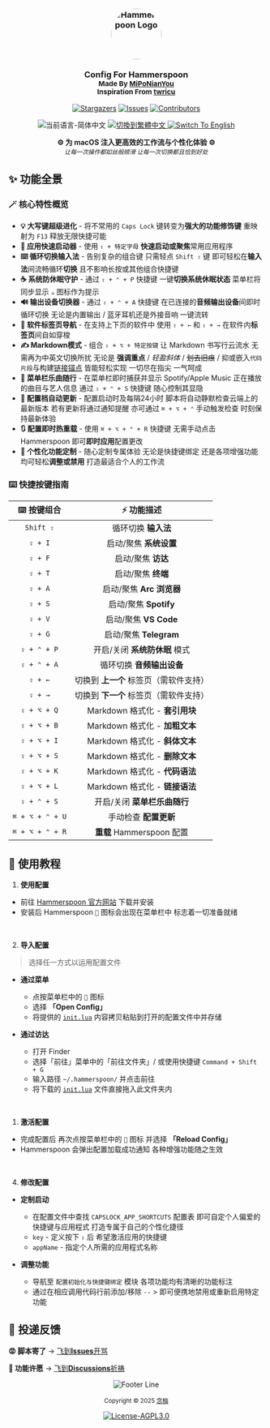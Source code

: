 <h3 align="center">
  <img src="https://avatars.githubusercontent.com/u/9214848?s=200&v=4" width="100" alt="Hammerspoon Logo" style="border-radius: 50%;"/><br/>
  <br/>
  <strong>Config For Hammerspoon</strong>
  <br/>
  <small>Made By <a href="https://github.com/MiPoNianYou/">MiPoNianYou</a></small>
  <br/>
  <small>Inspiration From <a href="https://github.com/twricu/">twricu</a></small>
</h3>

<p align="center">
  <a href="https://github.com/MiPoNianYou/macOS-Enhancer/stargazers"><img alt="Stargazers" src="https://img.shields.io/github/stars/MiPoNianYou/macOS-Enhancer?colorA=303446&colorB=babbf1&style=for-the-badge&logo=starship&logoColor=babbf1"></a>
  <a href="https://github.com/MiPoNianYou/macOS-Enhancer/issues"><img alt="Issues" src="https://img.shields.io/github/issues/MiPoNianYou/macOS-Enhancer?colorA=303446&colorB=ef9f76&style=for-the-badge&logo=bugsnag&logoColor=ef9f76"></a>
  <a href="https://github.com/MiPoNianYou/macOS-Enhancer/contributors"><img alt="Contributors" src="https://img.shields.io/github/contributors/MiPoNianYou/macOS-Enhancer?colorA=303446&colorB=a6d189&style=for-the-badge&logo=github&logoColor=a6d189"></a>
</p>

<p align="center">
  <img src="https://img.shields.io/badge/语言-简体中文-8caaee?colorA=303446&style=for-the-badge" alt="当前语言-简体中文">
  <a href="https://github.com/MiPoNianYou/macOS-Enhancer/blob/main/READMETW.md" title="切換到繁體中文">
    <img src="https://img.shields.io/badge/語言-繁體中文-51576d?colorA=303446&style=for-the-badge" alt="切換到繁體中文">
  </a>
  <a href="https://github.com/MiPoNianYou/macOS-Enhancer/blob/main/READMEEN.md" title="Switch To English">
    <img src="https://img.shields.io/badge/Language-English-51576d?colorA=303446&style=for-the-badge" alt="Switch To English">
  </a>
</p>

<p align="center">
<strong>⚙️ 为 macOS 注入更高效的工作流与个性化体验 ⚙️</strong>
<br/>
<small><i>让每一次操作都如丝般顺滑 让每一次切换都且恰到好处</i></small>
</p>

## ✨ 功能全景

### 🪄 核心特性概览
- **💡 大写键超级进化** - 将不常用的 `Caps Lock` 键转变为**强大的功能修饰键** 重映射为 `F13` 释放无限快捷可能
- **🚀 应用快速启动器** - 使用 `⇪ + 特定字母` **快速启动或聚焦**常用应用程序
- **⌨️ 循环切换输入法** - 告别复杂的组合键 只需轻点 `Shift ⇧` 键 即可轻松在**输入法**间流畅循环**切换** 且不影响长按或其他组合快捷键
- **☕️ 系统防休眠守护** - 通过 `⇪ + ⌃ + P` 快捷键 一键**切换系统休眠状态** 菜单栏将同步显示 `☕️` 图标作为提示
- **🔊 输出设备切换器** - 通过 `⇪ + ⌃ + A` 快捷键 在已连接的**音频输出设备**间即时循环切换 无论是内置输出 / 蓝牙耳机还是外接音响 一键流转
- **📑 软件标签页导航** - 在支持上下页的软件中 使用 `⇪ + ←` 和 `⇪ + →` 在软件内**标签页**间自如穿梭
- **✍️ Markdown模式** - 组合 `⇪ + ⌥ + 特定按键` 让 Markdown 书写行云流水 无需再为中英文切换所扰 无论是 **强调重点** / *轻盈斜体* / ~~划去旧痕~~ / 抑或嵌入`代码片段`与构建[链接锚点]() 皆能轻松实现 一切尽在指尖 一气呵成
- **🎵 菜单栏乐曲随行** - 在菜单栏即时捕获并显示 Spotify/Apple Music 正在播放的曲目与艺人信息 通过 `⇪ + ⌃ + S` 快捷键 随心控制其显隐
- **🔄 配置档自动更新** - 配置启动时及每隔24小时 脚本将自动静默检查云端上的最新版本 若有更新将通过通知提醒 亦可通过 `⌘ + ⌥ + ⌃` 手动触发检查 时刻保持最新体验
- **🔃 配置即时热重载** - 使用 `⌘ + ⌥ + ⌃ + R` 快捷键 无需手动点击 Hammerspoon 即可**即时应用**配置更改
- **🧰 个性化功能定制** - 随心定制专属体验 无论是快捷键绑定 还是各项增强功能 均可轻松**调整或禁用** 打造最适合个人的工作流

### ⌨️ 快捷按键指南

| ⌨️ 按键组合 | ⚡️ 功能描述 |
| :-: | :-: |
| `Shift ⇧` | 循环切换 **输入法** |
| `⇪ + I` | 启动/聚焦 **系统设置** |
| `⇪ + F` | 启动/聚焦 **访达** |
| `⇪ + T` | 启动/聚焦 **终端** |
| `⇪ + A` | 启动/聚焦 **Arc 浏览器** |
| `⇪ + S` | 启动/聚焦 **Spotify** |
| `⇪ + V` | 启动/聚焦 **VS Code** |
| `⇪ + G` | 启动/聚焦 **Telegram** |
| `⇪ + ⌃ + P` | 开启/关闭 **系统防休眠** 模式 |
| `⇪ + ⌃ + A` | 循环切换 **音频输出设备** |
| `⇪ + ←` | 切换到 **上一个** 标签页（需软件支持） |
| `⇪ + →` | 切换到 **下一个** 标签页（需软件支持） |
| `⇪ + ⌥ + Q` | Markdown 格式化 - **套引用块** |
| `⇪ + ⌥ + B` | Markdown 格式化 - **加粗文本** |
| `⇪ + ⌥ + I` | Markdown 格式化 - **斜体文本** |
| `⇪ + ⌥ + S` | Markdown 格式化 - **删除文本** |
| `⇪ + ⌥ + K` | Markdown 格式化 - **代码语法** |
| `⇪ + ⌥ + L` | Markdown 格式化 - **链接语法** |
| `⇪ + ⌃ + S` | 开启/关闭 **菜单栏乐曲随行** |
| `⌘ + ⌥ + ⌃ + U` | 手动检查 **配置更新** |
| `⌘ + ⌥ + ⌃ + R` | **重载** Hammerspoon 配置 |

## 📖 使用教程

1. **使用配置**
- 前往 [Hammerspoon 官方网站](https://www.hammerspoon.org/) 下载并安装
- 安装后 Hammerspoon `🔨` 图标会出现在菜单栏中 标志着一切准备就绪

<br/>

2. **导入配置**
> 选择任一方式以运用配置文件

- **通过菜单**
  - 点按菜单栏中的 `🔨` 图标
  - 选择 **「Open Config」**
  - 将提供的 [`init.lua`](https://github.com/MiPoNianYou/macOS-Enhancer/blob/main/init.lua) 内容拷贝粘贴到打开的配置文件中并存储

- **通过访达**
  - 打开 Finder
  - 选择「前往」菜单中的「前往文件夹」/ 或使用快捷键 `Command + Shift + G`
  - 输入路径 `~/.hammerspoon/` 并点击前往
  - 将下载的 [`init.lua`](https://github.com/MiPoNianYou/macOS-Enhancer/blob/main/init.lua) 文件直接拖入此文件夹内

<br/>

1. **激活配置**
- 完成配置后 再次点按菜单栏中的 `🔨` 图标 并选择 **「Reload Config」**
- Hammerspoon 会弹出配置加载成功通知 各种增强功能随之生效

<br/>

4. **修改配置**

- **定制启动**
  - 在配置文件中查找 `CAPSLOCK_APP_SHORTCUTS` 配置表 即可自定个人偏爱的快捷键与应用程式 打造专属于自己的个性化捷径
  - `key` - 定义按下 `⇪` 后 希望激活应用的快捷键
  - `appName` - 指定个人所需的应用程式名称

- **调整功能**
  - 导航至 `配置初始化与快捷键绑定` 模块 各项功能均有清晰的功能标注
  - 通过在相应调用代码行前添加/移除 `--` > 即可便携地禁用或重新启用特定功能

## 📮 投递反馈

**😡 脚本寄了** → [飞到**Issues**开骂](https://github.com/MiPoNianYou/macOS-Enhancer/issues)

**🌠 功能许愿** → [飞到**Discussions**祈祷](https://github.com/MiPoNianYou/macOS-Enhancer/discussions)

<p align="center"><img src="https://raw.githubusercontent.com/catppuccin/catppuccin/main/assets/footers/gray0_ctp_on_line.svg?sanitize=true" alt="Footer Line" /></p>

<p align="center">
  <small>Copyright © 2025 <a href="https://github.com/MiPoNianYou" target="_blank">念柚</a></small>
</p>

<p align="center">
	<a href="https://github.com/MiPoNianYou/macOS-Enhancer/blob/main/LICENSE"><img alt="License-AGPL3.0" src="https://img.shields.io/static/v1.svg?style=for-the-badge&label=License&message=AGPL-3.0&logoColor=c6d0f5&colorA=303446&colorB=babbf1"/></a>
</p>
